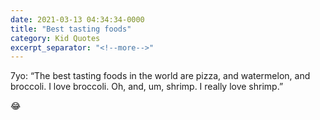 ```yaml
---
date: 2021-03-13 04:34:34-0000
title: "Best tasting foods"
category: Kid Quotes
excerpt_separator: "<!--more-->"
---
```


7yo: “The best tasting foods in the world are pizza, and watermelon, and broccoli. I love broccoli. Oh, and, um, shrimp. I really love shrimp.”

😂
<!--more-->